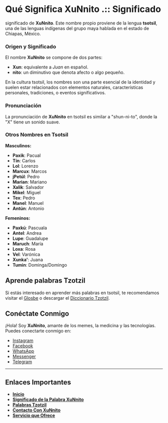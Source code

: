 # Qué Significa XuNnito .:: Significado
 significado de **XuNnito**. Este nombre propio proviene de la lengua **tsotsil**, una de las lenguas indígenas del grupo maya hablada en el estado de Chiapas, México.


### Origen y Significado

El nombre **XuNnito** se compone de dos partes:
- **Xun**: equivalente a *Juan* en español.
- **nito**: un diminutivo que denota afecto o algo pequeño.

En la cultura tsotsil, los nombres son una parte esencial de la identidad y suelen estar relacionados con elementos naturales, características personales, tradiciones, o eventos significativos.

### Pronunciación

La pronunciación de **XuNnito** en tsotsil es similar a "shun-ni-to", donde la "X" tiene un sonido suave.

### Otros Nombres en Tsotsil

**Masculinos:**
- **Paxik**: Pacual
- **Tín**: Carlos
- **Lol**: Lorenzo
- **Marcux**: Marcos
- **jPetúl**: Pedro
- **Marian**: Mariano
- **Xalik**: Salvador
- **Mikel**: Miguel
- **Tex**: Pedro
- **Manel**: Manuel
- **Antún**: Antonio

**Femeninos:**
- **Paxkú**: Pascuala
- **Antel**: Andrea
- **Lupe**: Guadalupe
- **Maruch**: María
- **Loxa**: Rosa
- **Vel**: Varónica
- **Xunka'**: Juana
- **Tumin**: Dominga/Domingo

## Aprende palabras Tzotzil

Si estás interesado en aprender más palabras en tsotsil, te recomendamos visitar el [Glosbe](https://es.glosbe.com/tzo/es) o descargar el [Diccionario Tzotzil](Diccionario_tzotzil.pdf).

## Conéctate Conmigo

¡Hola! Soy **XuNnito**, amante de los memes, la medicina y las tecnologías. Puedes conectarte conmigo en:

- [Instagram](https://www.instagram.com/xunitou)
- [Facebook](https://www.facebook.com/xunitou)
- [WhatsApp](https://api.whatsapp.com/send?phone=529618137702)
- [Messenger](https://m.me/xunitou)
- [Telegram](https://t.me/xunitou)

---


## Enlaces Importantes

- **[Inicio](https://xunito.tech)**
- **[Significado de la Palabra XuNnito](https://www.google.com/search?q=que+significa+xunito&oq=que+significa+xunito&gs_lcrp=EgZjaHJvbWUqBggAEEUYOzIGCAAQRRg7MgYIARBFGEDSAQg5MDYwajBqNKgCALACAQ&sourceid=chrome&ie=UTF-8)**
- **[Palabras Tzotzil](#aprende-palabras-tzotzil)**
- **[Contacto Con XuNnito](#conéctate-conmigo)**
- **[Servicio que Ofrece](servicio_que_ofrece)**
